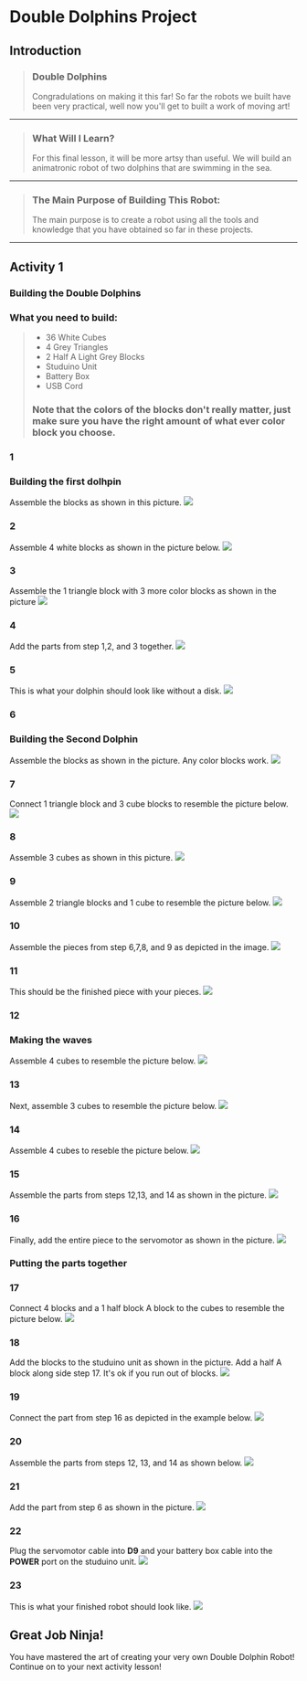 # Double Dolphins Project
## Introduction
> ### Double Dolphins
> Congradulations on making it this far! So far the robots we built have been very practical, well now you'll get to built a work of moving art! 

---

> ### What Will I Learn?
> For this final lesson, it will be more artsy than useful. We will build an animatronic robot of two dolphins that are swimming in the sea.

---

> ### The Main Purpose of Building This Robot:
> The main purpose is to create a robot using all the tools and knowledge that you have obtained so far in these projects.

---

## Activity 1
### Building the Double Dolphins
### What you need to build:
> * 36 White Cubes
> * 4 Grey Triangles
> * 2 Half A Light Grey Blocks
> * Studuino Unit
> * Battery Box
> * USB Cord
> ### Note that the colors of the blocks don't really matter, just make sure you have the right amount of what ever color block you choose.

### 1
### Building the first dolhpin
Assemble the blocks as shown in this picture.
![](./1.JPG)

### 2
Assemble 4 white blocks as shown in the picture below.
![](./2.JPG)

### 3 
Assemble the 1 triangle block with 3 more color blocks as shown in the picture
![](./3.JPG)

### 4 
Add the parts from step 1,2, and 3 together.
![](./4.JPG)

### 5
This is what your dolphin should look like without a disk. 
![](./5.JPG)

### 6 
### Building the Second Dolphin
Assemble the blocks as shown in the picture. Any color blocks work.
![](./6.JPG)

### 7 
Connect 1 triangle block and 3 cube blocks to resemble the picture below.
![](./7.JPG)

### 8 
Assemble 3 cubes as shown in this picture.
![](./8.JPG)

### 9 
Assemble 2 triangle blocks and 1 cube to resemble the picture below.
![](./9.JPG)

### 10 
Assemble the pieces from step 6,7,8, and 9 as depicted in the image.
![](./10.JPG)

### 11
This should be the finished piece with your pieces.
![](./11.JPG)

### 12
### Making the waves
Assemble 4 cubes to resemble the picture below.
![](./12.JPG)

### 13 
Next, assemble 3 cubes to resemble the picture below.
![](./13.JPG)

### 14
Assemble 4 cubes to reseble the picture below.
![](./14.JPG)

### 15
Assemble the parts from steps 12,13, and 14 as shown in the picture.
![](./15.JPG)

### 16
Finally, add the entire piece to the servomotor as shown in the picture.
![](./16.JPG)

### Putting the parts together
### 17
Connect 4 blocks and a 1 half block A block to the cubes to resemble the picture below.
![](./17.JPG)

### 18 
Add the blocks to the studuino unit as shown in the picture. Add a half A block along side step 17. It's ok if you run out of blocks.
![](./18.JPG)

### 19 
Connect the part from step 16 as depicted in the example below.
![](./19.JPG)

### 20 
Assemble the parts from steps 12, 13, and 14 as shown below.
![](./20.JPG)

### 21 
Add the part from step 6 as shown in the picture.
![](./21.JPG)

### 22
Plug the servomotor cable into **D9** and your battery box cable into the **POWER** port on the studuino unit.
![](./22.JPG)

### 23
This is what your finished robot should look like.
![](./23.JPG)

## Great Job Ninja!
You have mastered the art of creating your very own Double Dolphin Robot! Continue on to your next activity lesson!
